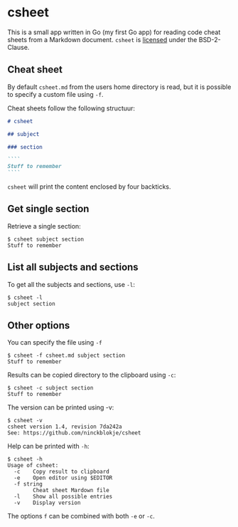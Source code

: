# csheet

This is a small app written in Go (my first Go app) for reading code cheat sheets from a Markdown document. `csheet` is [licensed](LICENSE) under the BSD-2-Clause.

## Cheat sheet

By default `csheet.md` from the users home directory is read, but it is possible to specify a custom file using `-f`.

Cheat sheets follow the following structuur:

`````markdown
# csheet

## subject

### section

````
Stuff to remember
````

`````

`csheet` will print the content enclosed by four backticks.

## Get single section

Retrieve a single section:

````
$ csheet subject section
Stuff to remember
````

## List all subjects and sections

To get all the subjects and sections, use `-l`:

````
$ csheet -l
subject section
````

## Other options

You can specify the file using `-f`

````
$ csheet -f csheet.md subject section
Stuff to remember
````

Results can be copied directory to the clipboard using `-c`:

````
$ csheet -c subject section
Stuff to remember
````

The version can be printed using -v:

````
$ csheet -v
csheet version 1.4, revision 7da242a
See: https://github.com/ninckblokje/csheet
````

Help can be printed with `-h`:

````
$ csheet -h
Usage of csheet:
  -c    Copy result to clipboard
  -e    Open editor using $EDITOR
  -f string
        Cheat sheet Mardown file
  -l    Show all possible entries
  -v    Display version
````

The options `f` can be combined with both `-e` or `-c`.
